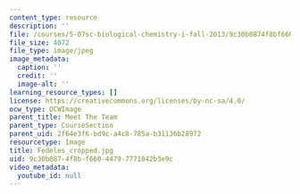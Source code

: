 ```yaml
---
content_type: resource
description: ''
file: /courses/5-07sc-biological-chemistry-i-fall-2013/9c30b0874f8bf66044797771042b3e9c_Fedeles_cropped.jpg
file_size: 4072
file_type: image/jpeg
image_metadata:
  caption: ''
  credit: ''
  image-alt: ''
learning_resource_types: []
license: https://creativecommons.org/licenses/by-nc-sa/4.0/
ocw_type: OCWImage
parent_title: Meet The Team
parent_type: CourseSection
parent_uid: 2f64e3f6-bd9c-a4c8-785a-b31136b28972
resourcetype: Image
title: Fedeles_cropped.jpg
uid: 9c30b087-4f8b-f660-4479-7771042b3e9c
video_metadata:
  youtube_id: null
---
```

